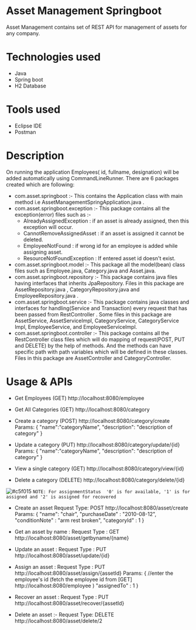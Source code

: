 # Asset Management Springboot

Asset Management contains set of REST API for management of assets for any company.

# Technologies used
- Java
- Spring boot
- H2 Database

# Tools used
- Eclipse IDE
- Postman

# Description

On running the application Employees( id, fullname, designation) will be added automatically using CommandLineRunner. There are 6 packages created which are following:
- com.asset.springboot :-
  This contains the Application class with main method i.e AssetManagementSpringApplication.java .
- com.asset.springboot.exception :-
  This package contains all the exception(error) files such as :-
  - AlreadyAssignedException : if an asset is already assigned, then this exception will occur.
  - CannotRemoveAssignedAsset : if an asset is assigned it cannot be deleted.
  - EmployeeNotFound : if wrong id for an employee is added while assigning asset.
  - ResourceNotFoundException : If entered asset id doesn't exist.
- com.asset.springboot.model :- 
  This package all the model(bean) class files such as Employee.java, Category.java and Asset.java.
- com.asset.springboot.repository :-
  This package contains java files having interfaces that inherits JpaRepository. Files in this package are AssetRepository.java , CategoryRepository.java and EmployeeRepository.java .
- com.asset.springboot.service :- 
  This package contains java classes and interfaces for handling(Service and Transaction) every request that has been passed from RestController . Some files in this package are AssetService, AssetServiceImpl, CategoryService, CategoryService Impl, EmployeeService, and EmployeeServiceImpl.
- com.asset.springboot.controller :-
  This package contains all the RestController class files which will do mapping of request(POST, PUT and DELETE) by the help of methods. And the methods can have specific path with path variables which will be defined in these classes. Files in this package are AssetController and CategoryController.
  
# Usage & APIs

- Get Employees (GET)
  http://localhost:8080/employee

- Get All Categories (GET)
  http://localhost:8080/category

- Create a category (POST)
  http://localhost:8080/category/create
  Params: {
            "name":"categoryName",
            "description": "description of category"
          }

- Update a category (PUT)
  http://localhost:8080/category/update/{id}
  Params: {
            "name":"categoryName",
            "description": "description of category"
          }

- View a single category (GET)
  http://localhost:8080/category/view/{id}
  
- Delete a category (DELETE)
  http://localhost:8080/category/delete/{id}

  
![#c5f015](https://via.placeholder.com/15/c5f015/000000?text=+) `NOTE: For assignmentStatus  '0' is for available, '1' is for assigned and '2' is assigned for recovered`

- Create an asset 
  Request Type: POST
  http://localhost:8080/asset/create
  Params: {
            "name": "chair",
            "purchaseDate" : "2010-08-12",
            "conditionNote" : "arm rest broken",
            "categoryId" : 1
          }
          
- Get an asset by name :
  Request Type : GET
  http://localhost:8080/asset/getbyname/{name}

- Update an asset :
  Request Type : PUT
  http://localhost:8080/asset/update/{id}
  
- Assign an asset :
  Request Type : PUT
  http://localhost:8080/asset/assign/{assetId}
  Params: {
            //enter the employee's id (fetch the employee id from [GET] http://localhost:8080/employee )
              "assignedTo" : 1 
          }
          
          
- Recover an asset :
  Request Type : PUT
  http://localhost:8080/asset/recover/{assetId}
  
- Delete an asset :- 
  Request Type: DELETE
  http://localhost:8080/asset/delete/2
  

